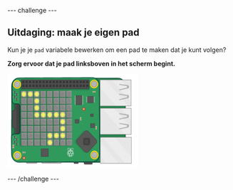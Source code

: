 --- challenge ---

## Uitdaging: maak je eigen pad

Kun je je `pad` variabele bewerken om een pad te maken dat je kunt volgen?

**Zorg ervoor dat je pad linksboven in het scherm begint.**

![schermafbeelding](images/tightrope-path-challenge.png)

--- /challenge ---